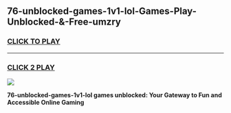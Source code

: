 
## 76-unblocked-games-1v1-lol-Games-Play-Unblocked-&-Free-umzry
<h3>
<a href="https://premium76.site?title=76-unblocked-games-1v1-lol&ref=24A">CLICK TO PLAY</a></h3>
<hr>

<h3>
<a href="https://premium76.site?title=76-unblocked-games-1v1-lol&ref=24A">CLICK 2 PLAY</a>
  
</h3>

<a href="https://premium76.site?title=76-unblocked-games-1v1-lol&ref=24A"><img src="https://clearcache.store/games.png"></a>


**76-unblocked-games-1v1-lol games unblocked: Your Gateway to Fun and Accessible Online Gaming**
